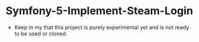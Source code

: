 # Symfony-5-Implement-Steam-Login
- Keep in my that this project is purely experimental yet and is not ready to be used or cloned.
